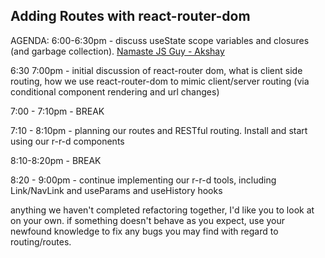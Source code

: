 ## Adding Routes with react-router-dom

AGENDA:
6:00-6:30pm - discuss useState scope variables and closures (and garbage collection). 
[Namaste JS Guy - Akshay](https://www.youtube.com/watch?v=pN6jk0uUrD8)

6:30 7:00pm - initial discussion of react-router dom, what is client side routing, how we use react-router-dom to mimic client/server routing (via conditional component rendering and url changes)

7:00 - 7:10pm - BREAK

7:10 - 8:10pm - planning our routes and RESTful routing. Install and start using our r-r-d components

8:10-8:20pm - BREAK

8:20 - 9:00pm - continue implementing our r-r-d tools, including Link/NavLink and useParams and useHistory hooks

anything we haven't completed refactoring together, I'd like you to look at on your own. if something doesn't behave as you expect, use your newfound knowledge to fix any bugs you may find with regard to routing/routes.



